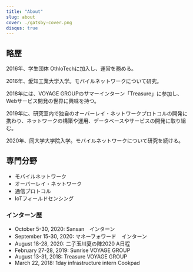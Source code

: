 ```yaml
---
title: "About"
slug: about
cover: ./gatsby-cover.png
disqus: true
---
```


## 略歴

2016年、学生団体 OthloTechに加入し、運営を務める。

2016年、愛知工業大学入学。モバイルネットワークについて研究。

2018年には、VOYAGE GROUPのサマーインターン「Treasure」に参加し、Webサービス開発の世界に興味を持つ。

2019年に、研究室内で独自のオーバーレイ・ネットワークプロトコルの開発に携わり、ネットワークの構築や運用、データベースやサービスの開発に取り組む。

2020年、同大学大学院入学。モバイルネットワークについて研究を続ける。

## 専門分野

- モバイルネットワーク
- オーバーレイ・ネットワーク
- 通信プロトコル
- IoTフィールドセンシング

### インターン歴

- October 5-30, 2020: Sansan　インターン
- September 15-30, 2020: マネーフォワード　インターン
- August 18-28, 2020: 二子玉川夏の陣2020 A日程
- February 27-28, 2019: Sunrise VOYAGE GROUP
- August 13-31, 2018: Treasure VOYAGE GROUP
- March 22, 2018: 1day infrastructure intern Cookpad
